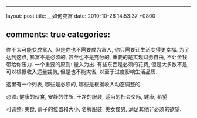 
---
layout: post
title: __如何变富
date: 2010-10-26 14:53:37 +0800

comments: true
categories: 
---

你不太可能变成富人, 但是你也不需要成为富人, 你只需要让生活变得更幸福.
为了达到这点, 暴富不是必须的, 甚至也不是充分的, 重要的是实现财务自由,
不让金钱带给你压力. 一个重要的原则: 量入为出. 有些东西是必须的花费,
但是大多数不是, 可以根据收入适量裁剪, 但是也不能太省,
以至于过度影响生活品质.

这里有一个列表, 哪些是必须的, 哪些是根据收入动态调整的:

必须: 健康的伙食, 安静的住所, 干净的服装, 适当的社会交际, 健康, 希望

可调整: 美食, 房子的位置和大小, 名牌服装, 美女俊男,
满足其他非必须的欲望.